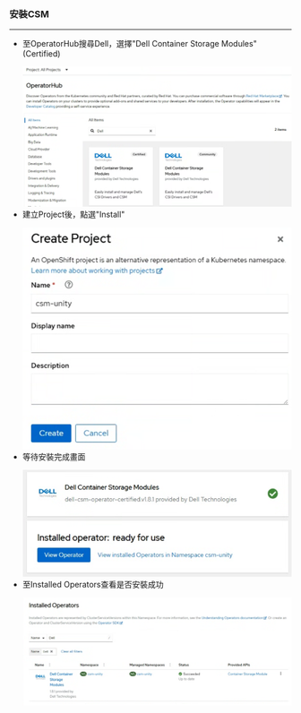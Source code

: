 ### 安裝CSM
---
* 至OperatorHub搜尋Dell，選擇"Dell Container Storage Modules"(Certified)</p>
  ![](https://github.com/Andy0583/OCP/blob/main/Image/csm/csm-1.png?raw=true)  
* 建立Project後，點選"Install"</p>
  ![](https://github.com/Andy0583/OCP/blob/main/Image/csm/csm-2.png?raw=true)  
* 等待安裝完成畫面</p>
  ![](https://github.com/Andy0583/OCP/blob/main/Image/csm/csm-3.png?raw=true)  
* 至Installed Operators查看是否安裝成功</p>
  ![](https://github.com/Andy0583/OCP/blob/main/Image/csm/csm-4.png?raw=true)  




